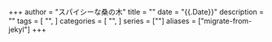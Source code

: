+++
author = "スパイシーな桑の木"
title = ""
date = "{{.Date}}"
description = ""
tags = [
    "",
]
categories = [
    "",
]
series = [""]
aliases = ["migrate-from-jekyl"]
+++
